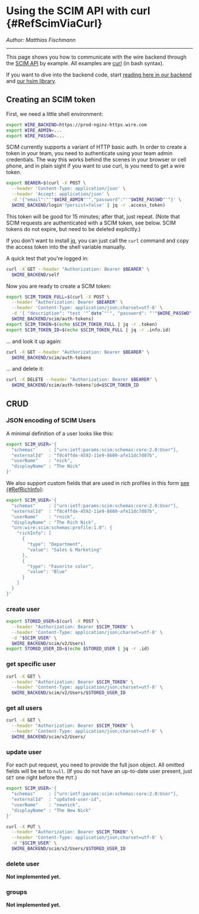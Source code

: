 # Using the SCIM API with curl {#RefScimViaCurl}

_Author: Matthias Fischmann_

---

This page shows you how to communicate with the wire backend through
the [SCIM API](http://www.simplecloud.info/) by example.  All examples
are [curl](https://curl.haxx.se/) (in bash syntax).

If you want to dive into the backend code, start [reading here in our
backend](https://github.com/wireapp/wire-server/blob/develop/services/spar/src/Spar/Scim.hs)
and [our hsim library](https://github.com/wireapp/hscim).


## Creating an SCIM token

First, we need a little shell environment:

```bash
export WIRE_BACKEND=https://prod-nginz-https.wire.com
export WIRE_ADMIN=...
export WIRE_PASSWD=...
```

SCIM currently supports a variant of HTTP basic auth.  In order to
create a token in your team, you need to authenticate using your team
admin credentials.  The way this works behind the scenes in your
browser or cell phone, and in plain sight if you want to use curl, is
you need to get a wire token.

```bash
export BEARER=$(curl -X POST \
  --header 'Content-Type: application/json' \
  --header 'Accept: application/json' \
  -d '{"email":"'"$WIRE_ADMIN"'","password":"'"$WIRE_PASSWD"'"}' \
  $WIRE_BACKEND/login'?persist=false' | jq -r .access_token)
```

This token will be good for 15 minutes; after that, just repeat.
(Note that SCIM requests are authenticated with a SCIM token, see
below.  SCIM tokens do not expire, but need to be deleted explicitly.)

If you don't want to install [jq](https://stedolan.github.io/jq/), you
can just call the `curl` command and copy the access token into the
shell variable manually.

A quick test that you're logged in:

```bash
curl -X GET --header "Authorization: Bearer $BEARER" \
  $WIRE_BACKEND/self
```

Now you are ready to create a SCIM token:

```bash
export SCIM_TOKEN_FULL=$(curl -X POST \
  --header "Authorization: Bearer $BEARER" \
  --header 'Content-Type: application/json;charset=utf-8' \
  -d '{ "description": "test '"`date`"'", "password": "'"$WIRE_PASSWD"'" }' \
  $WIRE_BACKEND/scim/auth-tokens)
export SCIM_TOKEN=$(echo $SCIM_TOKEN_FULL | jq -r .token)
export SCIM_TOKEN_ID=$(echo $SCIM_TOKEN_FULL | jq -r .info.id)
```

...  and look it up again:

```bash
curl -X GET --header "Authorization: Bearer $BEARER" \
  $WIRE_BACKEND/scim/auth-tokens
```

...  and delete it:

```bash
curl -X DELETE --header "Authorization: Bearer $BEARER" \
  $WIRE_BACKEND/scim/auth-tokens?id=$SCIM_TOKEN_ID
```

## CRUD

### JSON encoding of SCIM Users

A minimal definition of a user looks like this:

```bash
export SCIM_USER='{
  "schemas"     : ["urn:ietf:params:scim:schemas:core:2.0:User"],
  "externalId"  : "f8c4ffde-4592-11e9-8600-afe11dc7d07b",
  "userName"    : "nick",
  "displayName" : "The Nick"
}'
```

We also support custom fields that are used in rich profiles in this
form [see {#RefRichInfo}](../user/rich-info.md):

```bash
export SCIM_USER='{
  "schemas"     : ["urn:ietf:params:scim:schemas:core:2.0:User"],
  "externalId"  : "f8c4ffde-4592-11e9-8600-afe11dc7d07b",
  "userName"    : "rnick",
  "displayName" : "The Rich Nick",
  "urn:wire:scim:schemas:profile:1.0": {
    "richInfo": [
      {
        "type": "Department",
        "value": "Sales & Marketing"
      },
      {
        "type": "Favorite color",
        "value": "Blue"
      }
    ]
  }
}'
```

### create user

```bash
export STORED_USER=$(curl -X POST \
  --header "Authorization: Bearer $SCIM_TOKEN" \
  --header 'Content-Type: application/json;charset=utf-8' \
  -d "$SCIM_USER" \
  $WIRE_BACKEND/scim/v2/Users)
export STORED_USER_ID=$(echo $STORED_USER | jq -r .id)
```

### get specific user

```bash
curl -X GET \
  --header "Authorization: Bearer $SCIM_TOKEN" \
  --header 'Content-Type: application/json;charset=utf-8' \
  $WIRE_BACKEND/scim/v2/Users/$STORED_USER_ID
```

### get all users

```bash
curl -X GET \
  --header "Authorization: Bearer $SCIM_TOKEN" \
  --header 'Content-Type: application/json;charset=utf-8' \
  $WIRE_BACKEND/scim/v2/Users/
```

### update user

For each put request, you need to provide the full json object.  All
omitted fields will be set to `null`.  (If you do not have an
up-to-date user present, just `GET` one right before the `PUT`.)

```bash
export SCIM_USER='{
  "schemas"     : ["urn:ietf:params:scim:schemas:core:2.0:User"],
  "externalId"  : "updated-user-id",
  "userName"    : "newnick",
  "displayName" : "The New Nick"
}'

curl -X PUT \
  --header "Authorization: Bearer $SCIM_TOKEN" \
  --header 'Content-Type: application/json;charset=utf-8' \
  -d "$SCIM_USER" \
  $WIRE_BACKEND/scim/v2/Users/$STORED_USER_ID
```

### delete user

**Not implemented yet.**

### groups

**Not implemented yet.**
